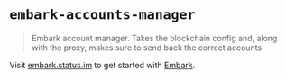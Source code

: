 # `embark-accounts-manager`

> Embark account manager. Takes the blockchain config and, along with the
> proxy, makes sure to send back the correct accounts

Visit [embark.status.im](https://embark.status.im/) to get started with
[Embark](https://github.com/embark-framework/embark).
